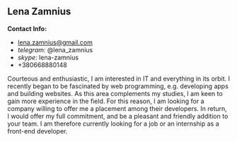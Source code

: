 ## **Lena Zamnius**

**Contact Info:**
* lena.zamnius@gmail.com
* *telegram:* @lena_zamnius
* *skype:* lena-zamnius
* +380668880148

Courteous and enthusiastic, I am interested in IT and everything in its orbit. I recently began to be fascinated by web programming, e.g. developing apps and building websites. As this area complements my studies, I am keen to gain more experience in the field. For this reason, I am looking for a company willing to offer me a placement among their developers. In return, I would offer my full commitment, and be a pleasant and friendly addition to your team. I am therefore currently looking for a job or an internship as a front-end developer.
